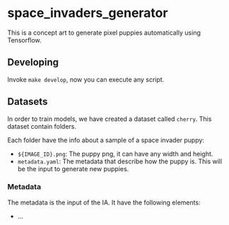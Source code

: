 # space_invaders_generator

This is a concept art to generate pixel puppies automatically using Tensorflow.

## Developing

Invoke `make develop`, now you can execute any script.

## Datasets

In order to train models, we have created a dataset called `cherry`. This dataset contain folders. 

Each folder have the info about a sample of a space invader puppy:

* `${IMAGE_ID}.png`: The puppy png, it can have any width and height.
* `metadata.yaml`: The metadata that describe how the puppy is. This will be the input to generate new puppies.

### Metadata

The metadata is the input of the IA. It have the following elements:

* ...